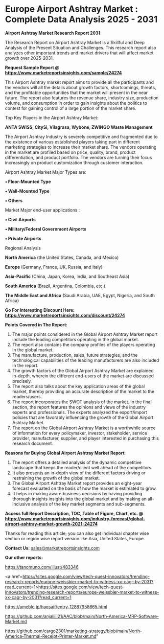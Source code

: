 # Europe Airport Ashtray Market : Complete Data Analysis 2025 - 2031

<strong>Airport Ashtray Market Research Report 2031</strong>

The Research Report on Airport Ashtray Market is a Skillful and Deep Analysis of the Present Situation and Challenges. This research report also analyzes other important trends and market drivers that will affect market growth over 2025-2031.

<strong>Request Sample Report @ <a href=https://www.marketreportsinsights.com/sample/24274>https://www.marketreportsinsights.com/sample/24274</a></strong>

This Airport Ashtray market report aims to provide all the participants and the vendors will all the details about growth factors, shortcomings, threats, and the profitable opportunities that the market will present in the near future. The report also features the revenue share, industry size, production volume, and consumption in order to gain insights about the politics to contest for gaining control of a large portion of the market share.

Top Key Players in the Airport Ashtray Market:

<strong>ANTA SWISS, CitySi, Vilagrasa, Wybone, ZWINGO Waste Management</strong>

The Airport Ashtray Industry is severely competitive and fragmented due to the existence of various established players taking part in different marketing strategies to increase their market share. The vendors operating in the market are profiled based on price, quality, brand, product differentiation, and product portfolio. The vendors are turning their focus increasingly on product customization through customer interaction.

Airport Ashtray Market Major Types are:

<strong>• Floor-Mounted Type

• Wall-Mounted Type

• Others</strong>

Market Major end-user applications :

<strong>• Civil Airports

• Military/Federal Government Airports

• Private Airports</strong>

Regional Analysis

</u><strong><b>North America</b></strong> (the United States, Canada, and Mexico)

<strong><b>Europe </b></strong>(Germany, France, UK, Russia, and Italy)

<strong><b>Asia-Pacific</b></strong> (China, Japan, Korea, India, and Southeast Asia)

<strong><b>South America</b></strong> (Brazil, Argentina, Colombia, etc.)

<strong><b>The Middle East and Africa</b></strong> (Saudi Arabia, UAE, Egypt, Nigeria, and South Africa)

<strong>Go For Interesting Discount Here: <a href=https://www.marketreportsinsights.com/discount/24274>https://www.marketreportsinsights.com/discount/24274</a></strong>

<strong>Points Covered in The Report:</strong>
<ol>
  <li>The major points considered in the Global Airport Ashtray Market report include the leading competitors operating in the global market.</li>
  <li>The report also contains the company profiles of the players operating in the global market.</li>
  <li>The manufacture, production, sales, future strategies, and the technological capabilities of the leading manufacturers are also included in the report.</li>
  <li>The growth factors of the Global Airport Ashtray Market are explained in-depth, wherein the different end-users of the market are discussed precisely.</li>
  <li>The report also talks about the key application areas of the global market, thereby providing an accurate description of the market to the readers/users.</li>
  <li>The report incorporates the SWOT analysis of the market. In the final section, the report features the opinions and views of the industry experts and professionals. The experts analyzed the export/import policies that are favorably influencing the growth of the Global Airport Ashtray Market.</li>
  <li>The report on the Global Airport Ashtray Market is a worthwhile source of information for every policymaker, investor, stakeholder, service provider, manufacturer, supplier, and player interested in purchasing this research document.</li>
</ol>
<strong>Reasons for Buying Global Airport Ashtray Market Report:</strong>

<ol>
  <li>The report offers a detailed analysis of the dynamic competitive landscape that keeps the reader/client well ahead of the competitors.</li>
  <li>It also presents an in-depth view of the different factors driving or restraining the growth of the global market.</li>
  <li>The Global Airport Ashtray Market report provides an eight-year forecast evaluated on the basis of how the market is estimated to grow.</li>
  <li>It helps in making aware business decisions by having providing thorough insights insights into the global market and by making an all-inclusive analysis of the key market segments and sub-segments.</li>
</ol>
<strong>Access full Report Description, TOC, Table of Figure, Chart, etc. @ <a href=https://www.marketreportsinsights.com/industry-forecast/global-airport-ashtray-market-growth-2021-24274>https://www.marketreportsinsights.com/industry-forecast/global-airport-ashtray-market-growth-2021-24274</a></strong>


Thanks for reading this article; you can also get individual chapter wise section or region wise report version like Asia, United States, Europe.

<strong>Contact Us:</strong>
sales@marketreportsinsights.com

<strong>Our other reports:</strong>

<a href=https://tanomuno.com/illust/483346>https://tanomuno.com/illust/483346</a>

<a href=https://sites.google.com/view/tech-quest-innovators/trending-research-reports/europe-weissbier-market-to-witness-xx-cagr-by-2031?read_current=1>https://sites.google.com/view/tech-quest-innovators/trending-research-reports/europe-weissbier-market-to-witness-xx-cagr-by-2031?read_current=1</a>

<a href=https://ameblo.jp/haqsaif/entry-12887958665.html>https://ameblo.jp/haqsaif/entry-12887958665.html</a>

<a href=https://github.com/anjaliiii21/AAC/blob/main/North-America-MRP-Software-Market.md>https://github.com/anjaliiii21/AAC/blob/main/North-America-MRP-Software-Market.md</a>

<a href=https://github.com/cargo2301/marketing-strategy/blob/main/North-America-Thermal-Receipt-Printer-Market.md>https://github.com/cargo2301/marketing-strategy/blob/main/North-America-Thermal-Receipt-Printer-Market.md</a>"
